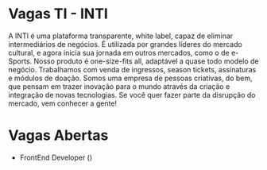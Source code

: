 # Vagas TI - INTI

A INTI é uma plataforma transparente, white label, capaz de eliminar intermediários de negócios.
É utilizada por grandes líderes do mercado cultural, e agora inicia sua jornada em outros mercados, como o de e-Sports. 
Nosso produto é one-size-fits all, adaptável a quase todo modelo de negócio. 
Trabalhamos com venda de ingressos, season tickets, assinaturas e módulos de doação. 
Somos uma empresa de pessoas criativas, do bem, que pensam em trazer inovação para o mundo através da criação e integração de novas tecnologias. 
Se você quer fazer parte da disrupção do mercado, vem conhecer a gente!

# Vagas Abertas

- FrontEnd Developer ()